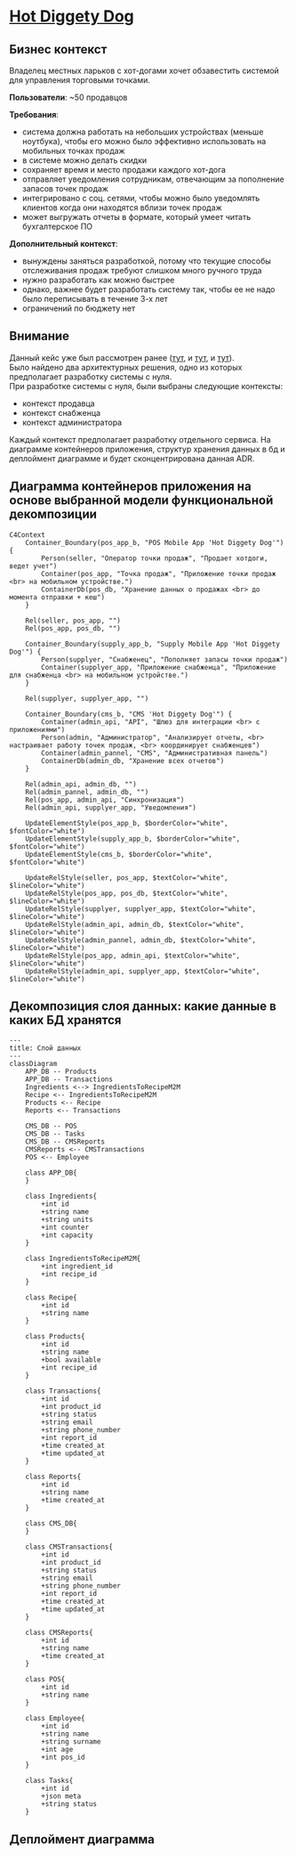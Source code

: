 # [Hot Diggety Dog](https://nealford.com/katas/kata?id=HotDiggetyDog)

## Бизнес контекст

Владелец местных ларьков с хот-догами хочет обзавестить системой для управления торговыми точками.

**Пользователи**: ~50 продавцов

**Требования**:

- система должна работать на небольших устройствах (меньше ноутбука), чтобы его можно было эффективно использовать на
  мобильных точках продаж
- в системе можно делать скидки
- сохраняет время и место продажи каждого хот-дога
- отправляет уведомления сотрудникам, отвечающим за пополнение запасов точек продаж
- интегрировано с соц. сетями, чтобы можно было уведомлять клиентов когда они находятся вблизи точек продаж
- может выгружать отчеты в формате, который умеет читать бухгалтерское ПО

**Дополнительный контекст**:

- вынуждены заняться разработкой, потому что текущие способы отслеживания продаж требуют слишком много ручного труда
- нужно разработать как можно быстрее
- однако, важнее будет разработать систему так, чтобы ее не надо было переписывать в течение 3-х лет
- ограничений по бюджету нет

## Внимание

Данный кейс уже был рассмотрен ранее ([тут](otus-arch/homeworks/july/1/homework.md),
и [тут](otus-arch/homeworks/august/1/homework.md), и [тут](otus-arch/homeworks/september/1/homework.md)).\
Было найдено два архитектурных решения, одно из которых предполагает разработку системы с нуля.\
При разработке системы с нуля, были выбраны следующие контексты:

- контекст продавца
- контекст снабженца
- контекст администратора

Каждый контекст предполагает разработку отдельного сервиса.
На диаграмме контейнеров приложения, структур хранения данных в бд и деплоймент диаграмме и будет сконцентрирована
данная ADR.

## Диаграмма контейнеров приложения на основе выбранной модели функциональной декомпозиции

```mermaid
C4Context
    Container_Boundary(pos_app_b, "POS Mobile App 'Hot Diggety Dog'") {
        Person(seller, "Оператор точки продаж", "Продает хотдоги, ведет учет")
        Container(pos_app, "Точка продаж", "Приложение точки продаж <br> на мобильном устройстве.")
        ContainerDb(pos_db, "Хранение данных о продажах <br> до момента отправки + кеш")
    }

    Rel(seller, pos_app, "")
    Rel(pos_app, pos_db, "")

    Container_Boundary(supply_app_b, "Supply Mobile App 'Hot Diggety Dog'") {
        Person(supplyer, "Снабженец", "Пополняет запасы точки продаж")
        Container(supplyer_app, "Приложение снабженца", "Приложение для снабженца <br> на мобильном устройстве.")
    }

    Rel(supplyer, supplyer_app, "")

    Container_Boundary(cms_b, "CMS 'Hot Diggety Dog'") {
        Container(admin_api, "API", "Шлюз для интеграции <br> с приложениями")
        Person(admin, "Администратор", "Анализирует отчеты, <br> настраивает работу точек продаж, <br> координирует снабженцев")
        Container(admin_pannel, "CMS", "Административная панель")
        ContainerDb(admin_db, "Хранение всех отчетов")
    }

    Rel(admin_api, admin_db, "")
    Rel(admin_pannel, admin_db, "")
    Rel(pos_app, admin_api, "Синхронизация")
    Rel(admin_api, supplyer_app, "Уведомления")

    UpdateElementStyle(pos_app_b, $borderColor="white", $fontColor="white")
    UpdateElementStyle(supply_app_b, $borderColor="white", $fontColor="white")
    UpdateElementStyle(cms_b, $borderColor="white", $fontColor="white")

    UpdateRelStyle(seller, pos_app, $textColor="white", $lineColor="white")
    UpdateRelStyle(pos_app, pos_db, $textColor="white", $lineColor="white")
    UpdateRelStyle(supplyer, supplyer_app, $textColor="white", $lineColor="white")
    UpdateRelStyle(admin_api, admin_db, $textColor="white", $lineColor="white")
    UpdateRelStyle(admin_pannel, admin_db, $textColor="white", $lineColor="white")
    UpdateRelStyle(pos_app, admin_api, $textColor="white", $lineColor="white")
    UpdateRelStyle(admin_api, supplyer_app, $textColor="white", $lineColor="white")
```

## Декомпозиция слоя данных: какие данные в каких БД хранятся
```mermaid
---
title: Слой данных
---
classDiagram
    APP_DB -- Products
    APP_DB -- Transactions
    Ingredients <--> IngredientsToRecipeM2M
    Recipe <-- IngredientsToRecipeM2M
    Products <-- Recipe
    Reports <-- Transactions
    
    CMS_DB -- POS
    CMS_DB -- Tasks
    CMS_DB -- CMSReports
    CMSReports <-- CMSTransactions
    POS <-- Employee
    
    class APP_DB{
    }

    class Ingredients{
        +int id
        +string name
        +string units
        +int counter
        +int capacity
    }
    
    class IngredientsToRecipeM2M{
        +int ingredient_id
        +int recipe_id
    }
    
    class Recipe{
        +int id
        +string name
    }

    class Products{
        +int id
        +string name
        +bool available
        +int recipe_id
    }

    class Transactions{
        +int id
        +int product_id
        +string status
        +string email
        +string phone_number
        +int report_id
        +time created_at
        +time updated_at
    }

    class Reports{
        +int id
        +string name
        +time created_at
    }

    class CMS_DB{
    }

    class CMSTransactions{
        +int id
        +int product_id
        +string status
        +string email
        +string phone_number
        +int report_id
        +time created_at
        +time updated_at
    }

    class CMSReports{
        +int id
        +string name
        +time created_at
    }
    
    class POS{
        +int id
        +string name
    }
    
    class Employee{
        +int id
        +string name
        +string surname
        +int age
        +int pos_id
    }

    class Tasks{
        +int id
        +json meta
        +string status
    }
```

## Деплоймент диаграмма
```mermaid
```